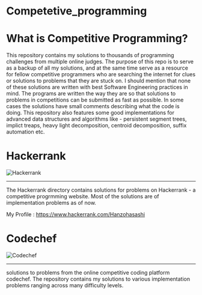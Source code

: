 # Competetive_programming


# What is Competitive Programming?

This repository contains my solutions to thousands of programming challenges from multiple online judges. The purpose of this repo is to serve as a backup of all my solutions, and at the same time serve as a resource for fellow competitive programmers who are searching the internet for clues or solutions to problems that they are stuck on. I should mention that none of these solutions are written with best Software Engineering practices in mind. The programs are written the way they are so that solutions to problems in competitions can be submitted as fast as possible. In some cases the solutions have small comments describing what the code is doing. This repository also features some good implementations for advanced data structures and algorithms like - persistent segment trees, implict treaps, heavy light decomposition, centroid decomposition, suffix automation etc.

# Hackerrank
![Hackerrank](https://i0.wp.com/www.lazyfreshers.com/wp-content/uploads/2018/02/hackerrank-logo.jpg)
***
The Hackerrank directory contains solutions for problems on Hackerrank - a competitive progrmming website. Most of the solutions are of implementation problems as of now.<br>

My Profile : https://www.hackerrank.com/Hanzohasashi


# Codechef
![Codechef](https://www.codechef.com/sites/all/themes/abessive/logo.png)
***
solutions to problems from the online competitive coding platform codechef. The repository contains my solutions to various implementation problems ranging across many difficulty levels.
